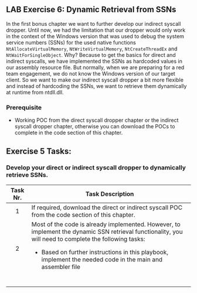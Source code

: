## LAB Exercise 6: Dynamic Retrieval from SSNs

In the first bonus chapter we want to further develop our indirect syscall dropper. Until now, we had the limitation that our dropper would only work in the context of the Windows version that was used to debug the system service numbers (SSNs) for the used native functions ``NtAllocateVirtualMemory``, ``NtWriteVirtualMemory``, ``NtCreateThreadEx`` and ``NtWaitForSingleObject``. Why? Because to get the basics for direct and indirect syscalls, we have implemented the SSNs as hardcoded values in our assembly resource file. But normally, when we are preparing for a red team engagement, we do not know the Windows version of our target client. So we want to make our indirect syscall dropper a bit more flexible and instead of hardcoding the SSNs, we want to retrieve them dynamically at runtime from ntdll.dll. 

### Prerequisite
- Working POC from the direct syscall dropper chapter or the indirect syscall dropper chapter, otherwise you can download the POCs to complete in the code section of this chapter.  

## Exercise 5 Tasks: 
### Develop your direct or indirect syscall dropper to dynamically retrieve SSNs.
| Task Nr.   | Task Description |
| :---:      | ---              |
|  1         | If required, download the direct or indirect syscall POC from the code section of this chapter.                 |
|  2         | Most of the code is already implemented. However, to implement the dynamic SSN retrieval functionality, you will need to complete the following tasks: <ul><li>Based on further instructions in this playbook, implement the needed code in the main and assembler file</ul></li>                  |
|            |                  |
|            |                  |
|            |                  |
|            |                  |
